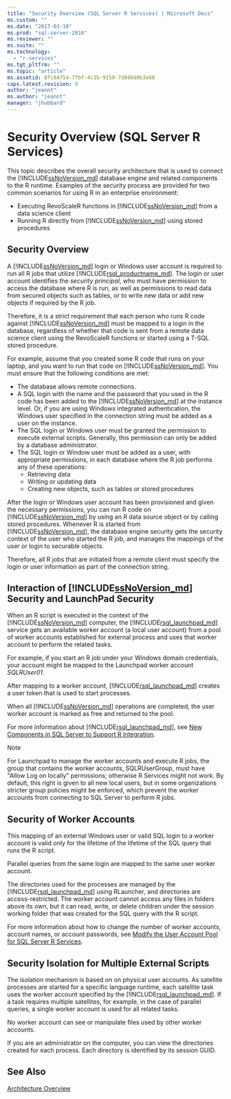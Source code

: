 ```yaml
---
title: "Security Overview (SQL Server R Services) | Microsoft Docs"
ms.custom: ""
ms.date: "2017-03-10"
ms.prod: "sql-server-2016"
ms.reviewer: ""
ms.suite: ""
ms.technology: 
  - "r-services"
ms.tgt_pltfrm: ""
ms.topic: "article"
ms.assetid: 8fc84754-7fbf-4c1b-9150-7d88680b3e68
caps.latest.revision: 9
author: "jeannt"
ms.author: "jeannt"
manager: "jhubbard"
---
```

# Security Overview (SQL Server R Services)

This topic describes the overall security architecture that is used to connect the [!INCLUDE[ssNoVersion_md](../../includes/ssnoversion-md.md)] database engine and related components to the R runtime. Examples of the security process are provided for two common scenarios for using R in an enterprise environment:

+ Executing RevoScaleR functions in [!INCLUDE[ssNoVersion_md](../../includes/ssnoversion-md.md)] from a data science client
+ Running R directly from [!INCLUDE[ssNoVersion_md](../../includes/ssnoversion-md.md)] using stored procedures

## Security Overview

A [!INCLUDE[ssNoVersion_md](../../includes/ssnoversion-md.md)] login or Windows user account is required to run all R jobs that utilize [!INCLUDE[rsql_productname_md](../../includes/rsql-productname-md.md)]. The login or user account identifies the *security principal*, who must have permission to access the database where R is run, as well as permissions to read data from secured objects such as tables, or to write new data or add new objects if required by the R job.

Therefore, it is a strict requirement that each person who runs R code against [!INCLUDE[ssNoVersion_md](../../includes/ssnoversion-md.md)] must be mapped to a login in the database, regardless of whether that code is sent from a remote data science client using the RevoScaleR functions or started using a T-SQL stored procedure. 

For example, assume that you created some R code that runs on your laptop, and you want to run that code on [!INCLUDE[ssNoVersion_md](../../includes/ssnoversion-md.md)]. You must ensure that the following conditions are met:

+ The database allows remote connections.
+ A SQL login with the name and the password that you used in the R code has been added to the [!INCLUDE[ssNoVersion_md](../../includes/ssnoversion-md.md)] at the instance level. Or, if you are using Windows integrated authentication, the Windows user specified in the connection string must be added as a user on the instance.
+ The SQL login or Windows user must be granted the permission to execute external scripts. Generally, this permission can only be added by a database administrator.
+ The SQL login or Window user must be added as a user, with appropriate permissions, in each database where the R job performs any of these operations:
    + Retrieving data
    + Writing or updating data 
    + Creating new objects, such as tables or stored procedures

After the login or Windows user account has been provisioned and given the necessary permissions, you can run R code on [!INCLUDE[ssNoVersion_md](../../includes/ssnoversion-md.md)] by using an R data source object or by calling stored procedures. Whenever R is started from [!INCLUDE[ssNoVersion_md](../../includes/ssnoversion-md.md)], the database engine security gets the security context of the user who started the R job, and manages the mappings of the user or login to securable objects. 

Therefore, all R jobs that are initiated from a remote client must specify the login or user information as part of the connection string.


## Interaction of [!INCLUDE[ssNoVersion_md](../../includes/ssnoversion-md.md)] Security and LaunchPad Security

When an R script is executed in the context of the [!INCLUDE[ssNoVersion_md](../../includes/ssnoversion-md.md)] computer, the [!INCLUDE[rsql_launchpad_md](../../includes/rsql-launchpad-md.md)] service gets an available worker account (a local user account) from a pool of worker accounts established for external process and uses that worker account to perform the related tasks. 

For example, if you start an R job under your Windows domain credentials, your account might be mapped to the Launchpad worker account *SQLRUser01*.

After mapping to a worker account, [!INCLUDE[rsql_launchpad_md](../../includes/rsql-launchpad-md.md)] creates a user token that is used to start processes. 

When all [!INCLUDE[ssNoVersion_md](../../includes/ssnoversion-md.md)] operations are completed, the user worker account is marked as free and returned to the pool.

For more information about [!INCLUDE[rsql_launchpad_md](../../includes/rsql-launchpad-md.md)], see [New Components in SQL Server to Support R Integration](../../advanced-analytics/r-services/new-components-in-sql-server-to-support-r-services.md).

> [!NOTE]
For Launchpad to manage the worker accounts and execute R jobs, the group that contains the worker accounts, SQLRUserGroup, must have "Allow Log on locally" permissions; otherwise R Services might not work. By default, this right is given to all new local users, but in some organizations stricter group policies might be enforced, which prevent the worker accounts from connecting to SQL Server to perform R jobs.  

## Security of Worker Accounts
This mapping of an external Windows user or valid SQL login to a worker account is valid only for the lifetime of the lifetime of the SQL query that runs the R script. 

Parallel queries from the same login are mapped to the same user worker account.

The directories used for the processes are managed by the [!INCLUDE[rsql_launchpad_md](../../includes/rsql-launchpad-md.md)] using RLauncher, and directories are access-restricted. The worker account cannot access any files in folders above its own, but it can read, write, or delete children under the session working folder that was created for the SQL query with the R script.

For more information about how to change the number of worker accounts, account names, or account passwords, see [Modify the User Account Pool for SQL Server R Services](../../advanced-analytics/r-services/modify-the-user-account-pool-for-sql-server-r-services.md).


## Security Isolation for Multiple External Scripts

The isolation mechanism is based on on physical user accounts. As satellite processes are started for a specific language runtime, each satellite task uses the worker account specified by the [!INCLUDE[rsql_launchpad_md](../../includes/rsql-launchpad-md.md)]. If a task requires multiple satellites, for example, in the case of parallel queries, a single worker account is used for all related tasks.

No worker account can see or manipulate files used by other worker accounts.
 
If you are an administrator on the computer, you can view the directories created for each process. Each directory is identified by its session GUID.

## See Also
[Architecture Overview](../../advanced-analytics/r-services/architecture-overview-sql-server-r-services.md)